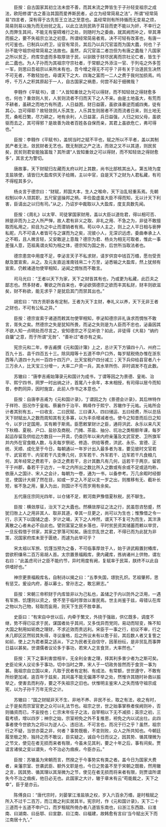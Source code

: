 <!-- { "loadSidebar": true } -->
　　臣按：自古国家其初立法未尝不善，而其末流之弊皆生于子孙轻变祖宗之成法，欧阳修谓“古之善治其国而爱养斯民者，必立为经常简易之法”，所谓“经常简易”四言者，深有得于古先哲王立法之至意也。盖经常则有所持循而无变易之烦，简易则易以施为而无纷扰之乱，以此立法则民熟于耳目而吏不能以为奸，不幸行之久而弊生其间，不能无有窒碍难行之处，则随时为之委曲，就其阙而补之，举其滞而振之，要不失祖宗立法之初意。所谓经常简易者焉，决不可轻有改革也，有唐一代可鉴也。已制兵以府卫，设官有常员，其后乃以兵冗官滥而为国大蠹，何也？子孙不能守祖宗经常简易之法故也。虽然，兵冗官滥二者岂但为有唐之蠹哉？凡国家之所以贫乏，府库空虚而多取厚敛于民，以驯致于财尽民离而宗社沦亡者，皆生于此二蠹也。为人子孙而为其祖宗守宗社者，于常额之外添注一官、于列屯之外多签一军，则思曰吾祖宗以来所未有也，吾今增之得无不可乎？非有关于治道民生决然不可无者，不敢轻加也，毋谓天下之大、四海之富而一二人之费于我何加损焉。呜呼，千万人之积其原起于一人，自古国家之祸患，何尝不起于细微哉？

　　李翱作《平赋书》，谓：“人皆知重敛之为可以得财，而不知轻敛之得财愈多也，何也？重敛则人贫，人贫则流者不归而天下之人不来。由是土地虽大，有荒而不耕者，虽耕之而地力有所遗，人日益困，财日益匮，虽欲诛暴逆而威四夷，徒有其心，岂可得耶？故轻敛则人乐其生，人乐其生则居者不流而流者日来，则土地无荒，桑柘日繁，尽力耕之，地有余利，人日益富，兵日益强，人归之如父母，虽欲驱而去之，其可得邪？是故善为政者百姓各自保而亲，其君上虽欲危亡，弗可得也。”

　　臣按：李翱作《平赋书》，盖悯当时之赋不平也，赋之所以不平者，盖以其制民产者无法，敛民财者无艺也。既无制民之产之法，而敛之又不以其道，则民贫矣，民贫则君安能独富哉？其所谓“人皆知重敛之可以得财，而不知轻敛之得财愈多”，其言尤为警切。

　　唐故事，天下财赋归左藏而太府以时上其数，尚书比部核其出入。第五琦为度支盐铁使，请皆归大盈库供天子给赐，主以中官，自是天下之财为人君私藏，有司不得程其多少。

　　杨炎言于德宗曰：“财赋，邦国大本，生人之喉命，天下治乱轻重系焉。先朝权制以中人领其职，五尺宦竖操邦之柄，丰俭盈虚虽大臣不得而知，无以计天下利害，臣请出之以归有司。”从之，乃诏岁中裁取以入大盈库，度支具数先闻。

　　臣按：《周礼》以太宰、司徒掌国家财用，盖以大臣以道佐君，得以相可否、辨是非而为上之人所严惮，故人君有非义之取、非礼之用、不急之为，非徒不敢擅取而私用之，抑且为之中止而潜销者有焉。苟以中人主之，则上之人平日相与亵狎私昵，凡不可语人者皆可与之谋而为之矣，况彼小人，无深识远虑，委曲奉承上人之不暇，且人微言轻，又安敢逆上意哉？德宗为君、杨炎为相无可取者，惟此一事差强人意，范祖禹谓炎知为相之体，德宗知为国之务，后世所当取法者也。

　　德宗患宫中用度不足，李泌言天子不私求财，请岁供宫中钱百万缗，愿勿受贡献及罢宣索，从之。及元友直运淮南钱帛二十万至，泌悉输之大盈库，然上犹频有宣索，仍敕诸道勿使宰相知，泌闻之惆怅而不敢言。

　　司马光曰：“王者以天下为家，天下之财皆其有也，乃或更为私藏，此匹夫之鄙志也。然多财者，奢欲之所自来也，李泌欲弭德宗之欲而丰其私财，财丰则欲滋矣，财不称欲，能无求乎？是犹启其门而禁其出也。”

　　胡宏曰：“四方贡职各有定制，王者为天下主财，奉礼义以养，天下无非王者之财也，不可有公私之异。”

　　臣按：德宗宣索于诸道而敕其勿使宰相知，李泌知德宗非礼诛求而惆怅不敢言，胥失之矣。然德宗之失是犹知所畏，而泌之失则是为人臣而不忠也，泌盍因其不欲人知一点明处而尽言之，安知德宗之不见听欤？如此，非徒得《大易》“纳约自牖”之意，而于所谓“无咎”、“善补过”者亦有之矣。

　　宪宗元和二年，李吉甫撰《元和国计簿》上之，总计天下方镇四十八、州府二百九十五、县千四百五十三。除凤翔等十五道不申户口外，每岁赋税倚办惟在浙东西等八道四十九州一百四十四万户，比天宝税户四分减三；天下兵仰给县官者八十三万余人，比天宝三分增一，大率二户资一兵，其水旱所伤、非时调发不在此数。

　　苏辙曰：“唐李吉甫始簿录元和国计为成书，丁谓等因之为景德、皇祐、治平、熙宁四书，网罗一时出纳之计，首尾八十余年，本末相授，有司得以居今而知昔，参酌同异，因时施宜，此前人作书之本意也。”

　　臣按：自唐李吉甫为《元和国计录》，丁谓因之为《景德会计录》，其后林特作于祥符、田况作于皇祐、蔡襄作于治平、韩绛作于熙宁、苏辙作于元祐。元祐所会计者其别有五，一曰收支、二曰民赋、三曰课入、四曰储运、五曰经费，所以总括天下财赋出入之数而周知其有无多寡，以为丰杀增减者也。使今之知昔而后日之知今，以岁计定国用，实有赖于斯焉。臣愿敕掌财计之臣，通将洪武、永乐以来凡天下秋粮、夏税、户口、盐钞及商税、门摊、茶盐、抽分、坑冶之类租额年课，每岁起运存留及供给边方数目一一开具，仍查历年以来内府亲藩及文武官吏、卫所旗军并内外在官食粮人数，与夫每岁祭祀、修造、供给等费，洪武、永乐、宣德、正统、天顺、成化至于今日，每朝通以一年岁计出入最多者为准，要见彼时文官若干、武官若干、内官若干凡支俸几何，京军若干、外军若干、边军若干凡食粮几何，其年经常之费若干，杂泛之费若干，总计其数凡有几何，运若干于两京，留若干于州郡，备若干于边方，一年之内所出之数比所入之数或有余或不足或适均称，依唐人之国计、宋人之会计，每朝为一卷，通为一书，以备参考。万几余暇时经御览，使国计大纲了然在目，如或一岁之入不足以支一岁之出，则推移有无、截补长短，省不急之用，量入为出，则国计不亏而岁用有余矣。

　　五代唐庄宗同光四年，以仓储不足，敕河南尹豫借夏秋税，民不聊生。

　　臣按：横敛厚征，治天下之大蠹也。然横敛厚征之法之行，民虽怨咨愁蹙，然犹归咎上人之用非其人、取非其道，幸其一旦更之，尚可以为生也；惟豫借之令一行，示天下以国储之虚、岁计之竭，天下之人哗然，谓天下不复可为而生，其泮涣离散之心者未必不自此也。譬则富室之居乡落也，平时贫民资其储蓄而赖以举贷，一旦反假借于邻家，其家之寥落可知矣。唐庄宗乱世之君，不得已而为此犹为非策，况国家府库未至于匮绝，而遽为此举可乎？

　　宋太祖以军旅、饥馑当预为之备，不可临事厚敛于人，始于讲武殿置封椿库，尝欲积缣帛二百万易胡人首。太宗置景福殿库，隶内藏库，拣纳诸州上供物，谓左右曰：“此盖虑司计之臣不能约节，异时用度有阙，复赋率于民耳，朕终不以此自供嗜好也。”

　　神宗更景福殿库名，自制诗以揭之曰：“五季失国，璟狁孔炽。艺祖肇邦，思有惩艾。爰设内府，基以募士。曾孙志之，敢忘厥志。”

　　臣按：宋朝三帝积财于内库皆非以为己私也，盖储之于内以防外之泛用，一遇有军旅、饥馑则以资之，使不至于临时厚敛以害民焉。世主尚鉴于兹，毋错认在库之物以为己物，轻取而妄用，则天下生民不胜幸甚。

　　史臣曰：“有宋自中世以后，内牵于繁文，外挠于强敌，供亿既多，调度不继，势不得已征求于民，谋国者处乎其间，又多伐异而党同，易动而轻变，殊不知大国之制用如钜商之理财，不求近效而贵远利。宋臣于一事之行，初议不审，行之未几即区区然较其失得，寻议废格，后之所议未有以愈于前，其后数人者又复訾之如前，使上之为君者莫之适从，下之为民者无自信守，因革纷纭，是非贸乱而事弊日益以甚矣。世谓儒者议论多于事功，若宋人之言食货，大率然也。”

　　臣按：天下之事利害尝相半，无全利全害之理，择其利多害少者为之斯可矣。史臣论宋人议论多于事功，切中当时之弊，宋人于一切政务皆然而于食货一事为甚。我祖宗自立国以来，凡取于民者有定制、有成法、有常额，世世遵守，不敢有所纷更加减，逾百年于兹矣，其间虽不能无偏滞不举之处，然惟许其随时补救以振举之，使害去而利存，要之不失祖宗之旧也。伏惟明主鉴宋人之失而恪守祖宗成宪，以为子孙千万年无穷之计。

　　苏辙曰：“国之财赋非天不生、非地不养、非民不长，取之有法，收之有时，止于是矣而宗室官吏之众可以礼法节也。祖宗之世，世之始事掌秩者俟阙则补，否则循资而已，不妄授也；仁宗末年任子之法，自宰相以下无不减损；英宗之初，三载考绩，增以四岁；神宗之始，宗室袒免之外不复推恩，袒免之内以试出仕。此四事者使今世欲为之将以为逆人心、违旧法，不可言也，而况于行之乎？虽然，祖宗行之不疑，当世亦莫之非，何者？事势既极，不变则败，众人之所共知也。今朝廷履至极之势，独持之而不敢议，臣实疑之，诚自今日而议之，因其势、循其理微为之节文，使见在者无损而来者有限，今虽未见其利，要之十年之后，事有间矣。贾谊言诸侯之变以谓失，今不治必为痼疾，今臣亦云。”

　　臣按：苏辙虽为宋朝而言，然揆之于今事势实有类之者。盖今日为国家大费者，亲藩宗室、世袭武臣、额外文职是也，今日之势虽不至于宋朝之既极，然用辙之言，因其势、循其理以其渐微为之节，使见在者无损而将来者有限，则贾谊所谓失今不治之痼疾，他日必无也。此国家之大计，辙于章末有云“苟能裁之，天下之幸”，臣于是亦云。

　　陈傅良曰：“唐代宗时，刘晏掌江淮盐铁之权，岁入六百余万缗，是时租赋之所入不过千二百万，而江南之利实居其半。宪宗时，作《元和国计录》，天下二十三道而十五道不申户口，而岁租赋所倚办者八道皆东南也，曰浙江东西路、曰淮南、曰湖南、曰岳鄂、曰宣歙、曰江南、曰福建，故韩愈有言曰‘当今赋出天下而江南居十九’。”

